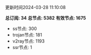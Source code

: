 更新时间2024-03-28 11:10:08

**总订阅: 34**
**总节点: 5382**
**有效节点: 1675**
- ss节点: 300
- trojan节点: 181
- v2ray节点: 1193
- ssr节点: 1
